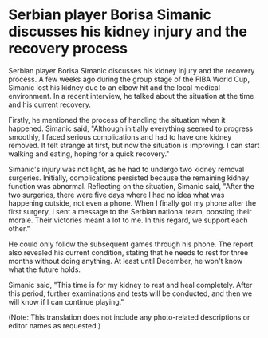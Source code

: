 # Serbian player Borisa Simanic discusses his kidney injury and the recovery process 
 Serbian player Borisa Simanic discusses his kidney injury and the recovery process. A few weeks ago during the group stage of the FIBA World Cup, Simanic lost his kidney due to an elbow hit and the local medical environment. In a recent interview, he talked about the situation at the time and his current recovery.

Firstly, he mentioned the process of handling the situation when it happened. Simanic said, "Although initially everything seemed to progress smoothly, I faced serious complications and had to have one kidney removed. It felt strange at first, but now the situation is improving. I can start walking and eating, hoping for a quick recovery."

Simanic's injury was not light, as he had to undergo two kidney removal surgeries. Initially, complications persisted because the remaining kidney function was abnormal. Reflecting on the situation, Simanic said, "After the two surgeries, there were five days where I had no idea what was happening outside, not even a phone. When I finally got my phone after the first surgery, I sent a message to the Serbian national team, boosting their morale. Their victories meant a lot to me. In this regard, we support each other."

He could only follow the subsequent games through his phone. The report also revealed his current condition, stating that he needs to rest for three months without doing anything. At least until December, he won't know what the future holds.

Simanic said, "This time is for my kidney to rest and heal completely. After this period, further examinations and tests will be conducted, and then we will know if I can continue playing."

(Note: This translation does not include any photo-related descriptions or editor names as requested.)